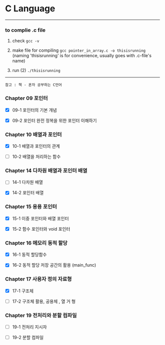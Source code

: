 # C Language

---

### to complie .c file

1. check
   `gcc -v`

2. make file for compiling
   `gcc pointer_in_array.c -o thisisrunning`
   (naming 'thisisrunning' is for convenience, usually goes with .c-file's name)

3. run (2)
   `./thisisrunning`

---

`참고 : 책 - 혼자 공부하는 C언어`

### Chapter 09 포인터

- [x] 09-1 포인터의 기본 개념

- [x] 09-2 포인터 완전 정복을 위한 포인터 이해하기

### Chapter 10 배열과 포인터

- [x] 10-1 배열과 포인터의 관계

- [ ] 10-2 배열을 처리하는 함수

### Chapter 14 다차원 배열과 포인터 배열

- [ ] 14-1 다차원 배열

- [x] 14-2 포인터 배열

### Chapter 15 응용 포인터

- [x] 15-1 이중 포인터와 배열 포인터

- [x] 15-2 함수 포인터와 void 포인터

### Chapter 16 메모리 동적 할당

- [x] 16-1 동적 할당함수

- [x] 16-2 동적 할당 저장 공간의 활용 (main_func)

### Chapter 17 사용자 정의 자료형

- [x] 17-1 구조체

- [ ] 17-2 구조체 활용, 공용체 , 열 거 형

### Chapter 19 전처리와 분할 컴파일

- [ ] 19-1 전처리 지시자

- [ ] 19-2 분할 컴파일
